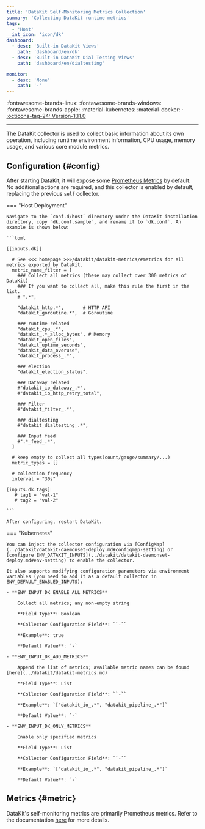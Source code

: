 ```yaml
---
title: 'DataKit Self-Monitoring Metrics Collection'
summary: 'Collecting DataKit runtime metrics'
tags:
  - 'Host'
__int_icon: 'icon/dk'
dashboard:
  - desc: 'Built-in DataKit Views'
    path: 'dashboard/en/dk'
  - desc: 'Built-in DataKit Dial Testing Views'
    path: 'dashboard/en/dialtesting'

monitor:
  - desc: 'None'
    path: '-'
---
```



:fontawesome-brands-linux: :fontawesome-brands-windows: :fontawesome-brands-apple: :material-kubernetes: :material-docker: · [:octicons-tag-24: Version-1.11.0](../datakit/changelog.md#cl-1.11.0)

---

The DataKit collector is used to collect basic information about its own operation, including runtime environment information, CPU usage, memory usage, and various core module metrics.

## Configuration {#config}

After starting DataKit, it will expose some [Prometheus Metrics](../datakit/datakit-metrics.md) by default. No additional actions are required, and this collector is enabled by default, replacing the previous `self` collector.

<!-- markdownlint-disable MD046 -->
=== "Host Deployment"

    Navigate to the `conf.d/host` directory under the DataKit installation directory, copy `dk.conf.sample`, and rename it to `dk.conf`. An example is shown below:

    ```toml
        
    [[inputs.dk]]
    
      # See <<< homepage >>>/datakit/datakit-metrics/#metrics for all metrics exported by DataKit.
      metric_name_filter = [
        ### Collect all metrics (these may collect over 300 metrics of DataKit)
        ### If you want to collect all, make this rule the first in the list.
        # ".*",
    
        "datakit_http.*",       # HTTP API
        "datakit_goroutine.*",  # Goroutine
    
        ### runtime related
        "datakit_cpu_.*",
        "datakit_.*_alloc_bytes", # Memory
        "datakit_open_files",
        "datakit_uptime_seconds",
        "datakit_data_overuse",
        "datakit_process_.*",
    
        ### election
        "datakit_election_status",
    
        ### Dataway related
        #"datakit_io_dataway_.*",
        #"datakit_io_http_retry_total",
    
        ### Filter
        #"datakit_filter_.*",
    
        ### dialtesting
        #"datakit_dialtesting_.*",
    
        ### Input feed
        #".*_feed_.*",
      ]
    
      # keep empty to collect all types(count/gauge/summary/...)
      metric_types = []
    
      # collection frequency
      interval = "30s"
    
    [inputs.dk.tags]
       # tag1 = "val-1"
       # tag2 = "val-2"
    
    ```

    After configuring, restart DataKit.

=== "Kubernetes"

    You can inject the collector configuration via [ConfigMap](../datakit/datakit-daemonset-deploy.md#configmap-setting) or [configure ENV_DATAKIT_INPUTS](../datakit/datakit-daemonset-deploy.md#env-setting) to enable the collector.

    It also supports modifying configuration parameters via environment variables (you need to add it as a default collector in ENV_DEFAULT_ENABLED_INPUTS):

    - **ENV_INPUT_DK_ENABLE_ALL_METRICS**
    
        Collect all metrics; any non-empty string
    
        **Field Type**: Boolean
    
        **Collector Configuration Field**: ``-``
    
        **Example**: true
    
        **Default Value**: `-`
    
    - **ENV_INPUT_DK_ADD_METRICS**
    
        Append the list of metrics; available metric names can be found [here](../datakit/datakit-metrics.md)
    
        **Field Type**: List
    
        **Collector Configuration Field**: ``-``
    
        **Example**: `["datakit_io_.*", "datakit_pipeline_.*"]`
    
        **Default Value**: `-`
    
    - **ENV_INPUT_DK_ONLY_METRICS**
    
        Enable only specified metrics
    
        **Field Type**: List
    
        **Collector Configuration Field**: ``-``
    
        **Example**: `["datakit_io_.*", "datakit_pipeline_.*"]`
    
        **Default Value**: `-`

<!-- markdownlint-enable -->

## Metrics {#metric}

DataKit's self-monitoring metrics are primarily Prometheus metrics. Refer to the documentation [here](../datakit/datakit-metrics.md) for more details.
